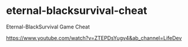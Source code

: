 # eternal-blacksurvival-cheat 
 
 Eternal-BlackSurvival Game Cheat  

https://www.youtube.com/watch?v=ZTEPDsYugv4&ab_channel=LifeDev
